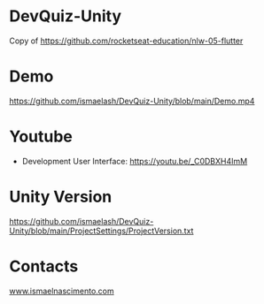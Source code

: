 # DevQuiz-Unity
Copy of https://github.com/rocketseat-education/nlw-05-flutter

# Demo
https://github.com/ismaelash/DevQuiz-Unity/blob/main/Demo.mp4

# Youtube

- Development User Interface: https://youtu.be/_C0DBXH4ImM

# Unity Version
https://github.com/ismaelash/DevQuiz-Unity/blob/main/ProjectSettings/ProjectVersion.txt

# Contacts
www.ismaelnascimento.com

